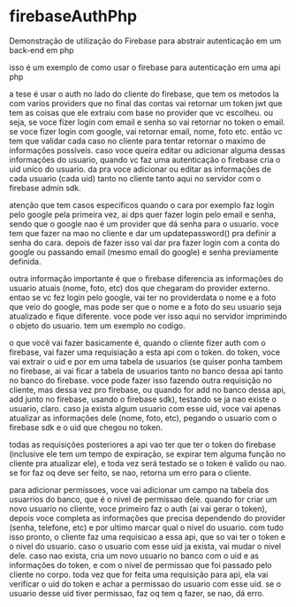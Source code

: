 # firebaseAuthPhp
Demonstração de utilização do Firebase para abstrair autenticação em um back-end em php

isso é um exemplo de como usar o firebase para autenticação em uma api php

a tese é usar o auth no lado do cliente do firebase, que tem os metodos la com varios providers que no final das contas vai retornar um token jwt que tem as coisas que ele extraiu com base no provider que vc escolheu. ou seja, se voce fizer login com email e senha so vai retornar no token o email. se voce fizer login com google, vai retornar email, nome, foto etc. então vc tem que validar cada caso no cliente para tentar retornar o maximo de informações possíveis. caso voce queira editar ou adicionar alguma dessas informações do usuario, quando vc faz uma autenticação o firebase cria o uid unico do usuario. da pra voce adicionar ou editar as informações de cada usuario (cada uid) tanto no cliente tanto aqui no servidor com o firebase admin sdk.

atenção que tem casos especificos quando o cara por exemplo faz login pelo google pela primeira vez, ai dps quer fazer login pelo email e senha, sendo que o google nao é um provider que dá senha para o usuario. voce tem que fazer na mao no cliente e dar um updatepassword() pra definir a senha do cara. depois de fazer isso vai dar pra fazer login com a conta do google ou passando email (mesmo email do google) e senha previamente definida.

outra informação importante é que o firebase diferencia as informações do usuario atuais (nome, foto, etc) dos que chegaram do provider externo. entao se vc fez login pelo google, vai ter no providerdata o nome e a foto que veio do google, mas pode ser que o nome e a foto do seu usuario seja atualizado e fique diferente. voce pode ver isso aqui no servidor imprimindo o objeto do usuario. tem um exemplo no codigo.

o que você vai fazer basicamente é, quando o cliente fizer auth com o firebase, vai fazer uma requisiação a esta api com o token. do token, voce vai extrair o uid e por em uma tabela de usuarios (se quiser ponha tambem no firebase, ai vai ficar a tabela de usuarios tanto no banco dessa api tanto no banco do firebase. voce pode fazer isso fazendo outra requisição no cliente, mas dessa vez pro firebase, ou quando for add no banco dessa api, add junto no firebase, usando o firebase sdk), testando se ja nao existe o usuario, claro. caso ja exista algum usuario com esse uid, voce vai apenas atualizar as informações dele (nome, foto, etc), pegando o usuario com o firebase sdk e o uid que chegou no token.

todas as requisições posteriores a api vao ter que ter o token do firebase (inclusive ele tem um tempo de expiração, se expirar tem alguma função no cliente pra atualizar ele), e toda vez será testado se o token é valido ou nao. se for faz oq deve ser feito, se nao, retorna um erro para o cliente.

para adicionar permissoes, voce vai adicionar um campo na tabela dos usuarrios do banco, que é o nivel de permissao dele. quando for criar um novo usuario no cliente, voce primeiro faz o auth (ai vai gerar o token), depois voce completa as informações que precisa dependendo do provider (senha, telefone, etc) e por ultimo marcar qual o nivel do usuario. com tudo isso pronto, o cliente faz uma requisicao a essa api, que so vai ter o token e o nivel do usuario. caso o usuario com esse uid ja exista, vai mudar o nivel dele. caso nao exista, cria um novo usuario no banco com o uid e as informações do token, e com o nivel de permissao que foi passado pelo cliente no corpo. toda vez que for feita uma requisição para api, ela vai verificar o uid do token e achar a permissao do usuario com esse uid. se o usuario desse uid tiver permissao, faz oq tem q fazer, se nao, dá erro.
